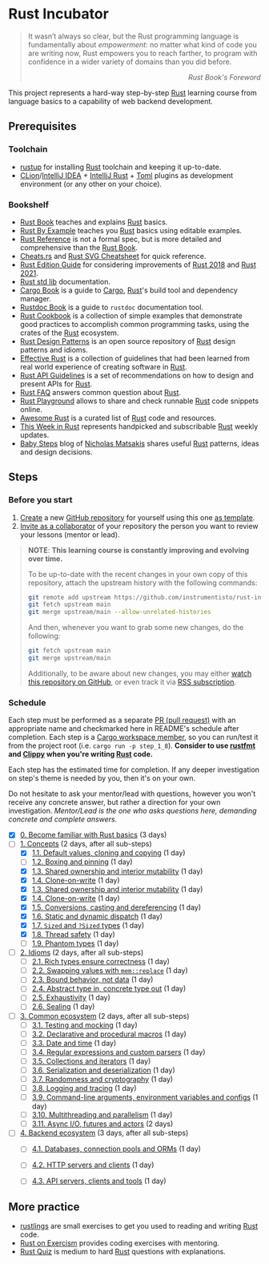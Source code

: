 Rust Incubator
==============

> It wasn’t always so clear, but the Rust programming language is fundamentally about _empowerment_: no matter what kind of code you are writing now, Rust empowers you to reach farther, to program with confidence in a wider variety of domains than you did before.
_<div align="right">Rust Book's Foreword</div>_

This project represents a hard-way step-by-step [Rust] learning course from language basics to a capability of web backend development.




## Prerequisites


### Toolchain

- [rustup] for installing [Rust] toolchain and keeping it up-to-date.
- [CLion]/[IntelliJ IDEA] + [IntelliJ Rust] + [Toml][IntelliJ Toml] plugins as development environment (or any other on your choice).


### Bookshelf

- [Rust Book] teaches and explains [Rust] basics.
- [Rust By Example] teaches you [Rust] basics using editable examples.
- [Rust Reference] is not a formal spec, but is more detailed and comprehensive than the [Rust Book].
- [Cheats.rs] and [Rust SVG Cheatsheet] for quick reference.
- [Rust Edition Guide] for considering improvements of [Rust 2018] and [Rust 2021].
- [Rust std lib] documentation.
- [Cargo Book] is a guide to [Cargo], [Rust]'s build tool and dependency manager.
- [Rustdoc Book] is a guide to `rustdoc` documentation tool.
- [Rust Cookbook] is a collection of simple examples that demonstrate good practices to accomplish common programming tasks, using the crates of the [Rust] ecosystem.
- [Rust Design Patterns] is an open source repository of [Rust] design patterns and idioms.
- [Effective Rust] is a collection of guidelines that had been learned from real world experience of creating software in [Rust].
- [Rust API Guidelines] is a set of recommendations on how to design and present APIs for [Rust].
- [Rust FAQ] answers common question about [Rust].
- [Rust Playground] allows to share and check runnable [Rust] code snippets online.
- [Awesome Rust] is a curated list of [Rust] code and resources.
- [This Week in Rust] represents handpicked and subscribable [Rust] weekly updates.
- [Baby Steps] blog of [Nicholas Matsakis](https://github.com/nikomatsakis) shares useful [Rust] patterns, ideas and design decisions.




## Steps


### Before you start

1. [Create][1] a new [GitHub repository] for yourself using this one [as template][11].
2. [Invite as a collaborator][12] of your repository the person you want to review your lessons (mentor or lead).

> __NOTE__: __This learning course is constantly improving and evolving over time.__ 
>
> To be up-to-date with the recent changes in your own copy of this repository, attach the upstream history with the following commands:
> ```bash
> git remote add upstream https://github.com/instrumentisto/rust-incubator.git
> git fetch upstream main
> git merge upstream/main --allow-unrelated-histories
> ```
> And then, whenever you want to grab some new changes, do the following:
> ```bash
> git fetch upstream main
> git merge upstream/main
> ```
> Additionally, to be aware about new changes, you may either [watch this repository on GitHub][2], or even track it via [RSS subscription].


### Schedule

Each step must be performed as a separate [PR (pull request)][PR] with an appropriate name and checkmarked here in README's schedule after completion. Each step is a [Cargo workspace member][13], so you can run/test it from the project root (i.e. `cargo run -p step_1_8`). __Consider to use [rustfmt] and [Clippy] when you're writing [Rust] code.__

Each step has the estimated time for completion. If any deeper investigation on step's theme is needed by you, then it's on your own.

Do not hesitate to ask your mentor/lead with questions, however you won't receive any concrete answer, but rather a direction for your own investigation. _Mentor/Lead is the one who asks questions here, demanding concrete and complete answers._

- [x] [0. Become familiar with Rust basics][Step 0] (3 days)
- [ ] [1. Concepts][Step 1] (2 days, after all sub-steps)
    - [x] [1.1. Default values, cloning and copying][Step 1.1] (1 day)
    - [ ] [1.2. Boxing and pinning][Step 1.2] (1 day)
    - [x] [1.3. Shared ownership and interior mutability][Step 1.3] (1 day)
    - [x] [1.4. Clone-on-write][Step 1.4] (1 day)
    - [x] [1.3. Shared ownership and interior mutability][Step 1.3] (1 day)
    - [x] [1.4. Clone-on-write][Step 1.4] (1 day)
    - [x] [1.5. Conversions, casting and dereferencing][Step 1.5] (1 day)
    - [x] [1.6. Static and dynamic dispatch][Step 1.6] (1 day)
    - [x] [1.7. `Sized` and `?Sized` types][Step 1.7] (1 day)
    - [x] [1.8. Thread safety][Step 1.8] (1 day)
    - [ ] [1.9. Phantom types][Step 1.9] (1 day)
- [ ] [2. Idioms][Step 2] (2 days, after all sub-steps)
    - [ ] [2.1. Rich types ensure correctness][Step 2.1] (1 day)
    - [ ] [2.2. Swapping values with `mem::replace`][Step 2.2] (1 day)
    - [ ] [2.3. Bound behavior, not data][Step 2.3] (1 day)
    - [ ] [2.4. Abstract type in, concrete type out][Step 2.4] (1 day)
    - [ ] [2.5. Exhaustivity][Step 2.5] (1 day)
    - [ ] [2.6. Sealing][Step 2.6] (1 day)
- [ ] [3. Common ecosystem][Step 3] (2 days, after all sub-steps)
    - [ ] [3.1. Testing and mocking][Step 3.1] (1 day)
    - [ ] [3.2. Declarative and procedural macros][Step 3.2] (1 day)
    - [ ] [3.3. Date and time][Step 3.3] (1 day)
    - [ ] [3.4. Regular expressions and custom parsers][Step 3.4] (1 day)
    - [ ] [3.5. Collections and iterators][Step 3.5] (1 day)
    - [ ] [3.6. Serialization and deserialization][Step 3.6] (1 day)
    - [ ] [3.7. Randomness and cryptography][Step 3.7] (1 day)
    - [ ] [3.8. Logging and tracing][Step 3.8] (1 day)
    - [ ] [3.9. Command-line arguments, environment variables and configs][Step 3.9] (1 day)
    - [ ] [3.10. Multithreading and parallelism][Step 3.10] (1 day)
    - [ ] [3.11. Async I/O, futures and actors][Step 3.11] (2 days)
- [ ] [4. Backend ecosystem][Step 4] (3 days, after all sub-steps)
    - [ ] [4.1. Databases, connection pools and ORMs][Step 4.1] (1 day)
    - [ ] [4.2. HTTP servers and clients][Step 4.2] (1 day)
    - [ ] [4.3. API servers, clients and tools][Step 4.3] (1 day)




## More practice

- [rustlings] are small exercises to get you used to reading and writing [Rust] code.
- [Rust on Exercism] provides coding exercises with mentoring.
- [Rust Quiz] is medium to hard [Rust] questions with explanations.




[Step 0]: 0_basics
[Step 1]: 1_concepts
[Step 1.1]: 1_concepts/1_1_default_clone_copy
[Step 1.2]: 1_concepts/1_2_box_pin
[Step 1.3]: 1_concepts/1_3_rc_cell
[Step 1.4]: 1_concepts/1_4_cow
[Step 1.5]: 1_concepts/1_5_convert_cast_deref
[Step 1.6]: 1_concepts/1_6_dispatch
[Step 1.7]: 1_concepts/1_7_sized
[Step 1.8]: 1_concepts/1_8_thread_safety
[Step 1.9]: 1_concepts/1_9_phantom
[Step 2]: 2_idioms
[Step 2.1]: 2_idioms/2_1_type_safety
[Step 2.2]: 2_idioms/2_2_mem_replace
[Step 2.3]: 2_idioms/2_3_bound_impl
[Step 2.4]: 2_idioms/2_4_generic_in_type_out
[Step 2.5]: 2_idioms/2_5_exhaustivity
[Step 2.6]: 2_idioms/2_6_sealing
[Step 3]: 3_ecosystem
[Step 3.1]: 3_ecosystem/3_1_testing
[Step 3.2]: 3_ecosystem/3_2_macro
[Step 3.3]: 3_ecosystem/3_3_date_time
[Step 3.4]: 3_ecosystem/3_4_regex_parsing
[Step 3.5]: 3_ecosystem/3_5_collections
[Step 3.6]: 3_ecosystem/3_6_serde
[Step 3.7]: 3_ecosystem/3_7_rand_crypto
[Step 3.8]: 3_ecosystem/3_8_log
[Step 3.9]: 3_ecosystem/3_9_cmd_env_conf
[Step 3.10]: 3_ecosystem/3_10_threads
[Step 3.11]: 3_ecosystem/3_11_async
[Step 4]: 4_backend
[Step 4.1]: 4_backend/4_1_db
[Step 4.2]: 4_backend/4_2_http
[Step 4.3]: 4_backend/4_3_api

[Awesome Rust]: https://github.com/rust-unofficial/awesome-rust
[Baby Steps]: http://smallcultfollowing.com/babysteps
[Cargo]: https://github.com/rust-lang/cargo
[Cargo Book]: https://doc.rust-lang.org/cargo
[Cheats.rs]: https://cheats.rs
[CLion]: https://www.jetbrains.com/clion
[Clippy]: https://github.com/rust-lang/rust-clippy
[Effective Rust]: https://www.lurklurk.org/effective-rust
[GitHub repository]: https://help.github.com/articles/github-glossary/#repository
[IntelliJ IDEA]: https://www.jetbrains.com/idea
[IntelliJ Rust]: https://intellij-rust.github.io
[IntelliJ Toml]: https://plugins.jetbrains.com/plugin/8195-toml
[PR]: https://help.github.com/articles/github-glossary/#pull-request
[RSS subscription]: https://github.com/instrumentisto/rust-incubator/commits/main.atom
[Rust]: https://www.rust-lang.org
[Rust 2018]: https://doc.rust-lang.org/edition-guide/rust-2018/index.html
[Rust 2021]: https://doc.rust-lang.org/edition-guide/rust-2021/index.html
[Rust API Guidelines]: https://rust-lang.github.io/api-guidelines
[Rust Book]: https://doc.rust-lang.org/book
[Rust By Example]: https://doc.rust-lang.org/rust-by-example
[Rust Cookbook]: https://rust-lang-nursery.github.io/rust-cookbook
[Rust Design Patterns]: https://rust-unofficial.github.io/patterns
[Rust Edition Guide]: https://doc.rust-lang.org/edition-guide
[Rust FAQ]: https://prev.rust-lang.org/faq.html
[Rust on Exercism]: https://exercism.org/tracks/rust/exercises
[Rust Playground]: https://play.rust-lang.org
[Rust Quiz]: https://github.com/dtolnay/rust-quiz
[Rust Reference]: https://doc.rust-lang.org/reference
[Rust std lib]: https://doc.rust-lang.org/std
[Rust SVG Cheatsheet]: https://www.breakdown-notes.com/make/load/rust_cs_canvas/true
[Rustdoc Book]: https://doc.rust-lang.org/rustdoc
[rustfmt]: https://github.com/rust-lang/rustfmt
[rustlings]: https://rustlings.cool
[rustup]: https://rustup.rs
[This Week in Rust]: https://this-week-in-rust.org

[1]: https://github.com/instrumentisto/rust-incubator/generate
[2]: https://github.com/instrumentisto/rust-incubator/subscription
[11]: https://help.github.com/en/articles/creating-a-repository-from-a-template
[12]: https://help.github.com/en/articles/inviting-collaborators-to-a-personal-repository
[13]: https://doc.rust-lang.org/book/ch14-03-cargo-workspaces.html
